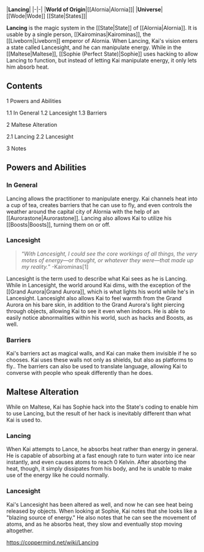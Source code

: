 |**Lancing**|
|-|-|
|**World of Origin**|[[Alornia\|Alornia]]|
|**Universe**|[[Wode\|Wode]] [[State\|States]]|

**Lancing** is the magic system in the [[State\|State]] of [[Alornia\|Alornia]]. It is usable by a single person, [[Kairominas\|Kairominas]], the [[Liveborn\|Liveborn]] emperor of Alornia. When Lancing, Kai's vision enters a state called Lancesight, and he can manipulate energy. While in the [[Maltese\|Maltese]], [[Sophie (Perfect State)\|Sophie]] uses hacking to allow Lancing to function, but instead of letting Kai manipulate energy, it only lets him absorb heat.

## Contents

1 Powers and Abilities

1.1 In General
1.2 Lancesight
1.3 Barriers


2 Maltese Alteration

2.1 Lancing
2.2 Lancesight


3 Notes


## Powers and Abilities
### In General
Lancing allows the practitioner to manipulate energy. Kai channels heat into a cup of tea, creates barriers that he can use to fly, and even controls the weather around the capital city of Alornia with the help of an [[Aurorastone\|Aurorastone]]. Lancing also allows Kai to utilize his [[Boosts\|Boosts]], turning them on or off.

### Lancesight
>“*With Lancesight, I could see the core workings of all things, the very motes of energy—or thought, or whatever they were—that made up my reality.*”
\-Kairominas[1]

Lancesight is the term used to describe what Kai sees as he is Lancing. While in Lancesight, the world around Kai dims, with the exception of the [[Grand Aurora\|Grand Aurora]], which is what lights his world while he's in Lancesight. Lancesight also allows Kai to feel warmth from the Grand Aurora on his bare skin, in addition to the Grand Aurora's light piercing through objects, allowing Kai to see it even when indoors. He is able to easily notice abnormalities within his world, such as hacks and Boosts, as well.

### Barriers
Kai's barriers act as magical walls, and Kai can make them invisible if he so chooses. Kai uses these walls not only as shields, but also as platforms to fly.. The barriers can also be used to translate language, allowing Kai to converse with people who speak differently than he does.

## Maltese Alteration
While on Maltese, Kai has Sophie hack into the State's coding to enable him to use Lancing, but the result of her hack is inevitably different than what Kai is used to.

### Lancing
When Kai attempts to Lance, he absorbs heat rather than energy in general. He is capable of absorbing at a fast enough rate to turn water into ice near instantly, and even causes atoms to reach 0 Kelvin. After absorbing the heat, though, it simply dissipates from his body, and he is unable to make use of the energy like he could normally.

### Lancesight
Kai's Lancesight has been altered as well, and now he can see heat being released by objects. When looking at Sophie, Kai notes that she looks like a "blazing source of energy." He also notes that he can see the movement of atoms, and as he absorbs heat, they slow and eventually stop moving altogether.



https://coppermind.net/wiki/Lancing